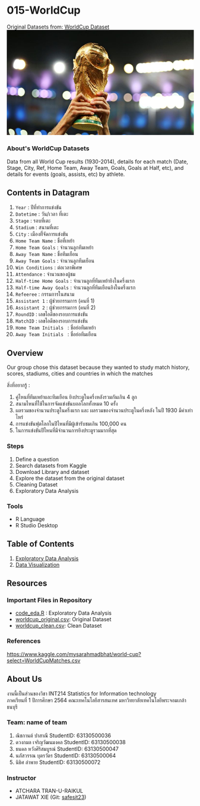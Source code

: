 # 015-WorldCup

Original Datasets from: [WorldCup Dataset](https://www.kaggle.com/mysarahmadbhat/world-cup?select=WorldCupMatches.csv)
![WorldCup](https://github.com/sit-2021-int214/015-WorldCup/blob/master/worldcup.jpg)
### About's WorldCup Datasets

Data from all World Cup results (1930-2014), details for each match (Date, Stage, City, Ref, Home Team, Away Team, Goals, Goals at Half, etc), and details for events (goals, assists, etc) by athlete.

## Contents in Datagram
1. `Year` : ปีที่ทำการแข่งขัน
2. `Datetime` : วัน/เวลา ที่เตะ
3. `Stage` : รอบที่เตะ
4. `Stadium` : สนามที่เตะ
5. `City` : เมืองที่่จัดการแข่งขัน
6. `Home Team Name` : ชื่อที่เหย้า 
7. `Home Team Goals` : จำนวนลูกทีมเหย้า 
8. `Away Team Name` : ชื่อทีมเยือน
9. `Away Team Goals` : จำนวนลูกทีมเยือน
10. `Win Conditions` : ต่อเวลาพิเศษ
11. `Attendance` : จำนวนของผู้ชม
12. `Half-time Home Goals` : จำนวนลูกที่ทีมเหย้ายิงในครึ่งแรก
13. `Half-time Away Goals` : จำนวนลูกที่ทีมเยือนยิงในครึ่งแรก
14. `Refeeree` : กรรมการในสนาม
15. `Assistant 1` : ผู้ช่วยกรรมการ (คนที่ 1)
16. `Assistant 2` : ผู้ช่วยกรรมการ (คนที่ 2)
17. `RoundID` : เลขไอดีของรอบการแข่งขัน
18. `MatchID` : เลขไอดีของรอบการแข่งขัน
19. `Home Team Initials ` : ชื่อย่อทีมเหย้า
21. `Away Team Initials ` : ชื่อย่อทีมเยือน

## Overview

Our group chose this dataset because they wanted to study match history, scores, stadiums, cities and countries in which the matches

สิ่งที่อยากรู้ :

1. คู่ไหนที่ทีมเหย้าและทีมเยือน ยิงประตูในครึ่งหลังรวมกันเกิน 4 ลูก
2. สนามไหนที่ใช้ในการจัดแข่งขันบอลโลกทั้งหมด 10 ครั้ง
3. ผลรวมของจำนวนประตูในครึ่งแรก และ ผลรวมของจำนวนประตูในครึ่งหลัง ในปี 1930 มีค่าเท่าไหร่
4. การแข่งขันฟุตโลกในปีไหนที่มีผู้เข้ารับชมเกิน 100,000 คน
5. ในการแข่งขันปีไหนที่มีจำนวนการยิงประตูรวมมากที่สุด

### Steps

1. Define a question
2. Search datasets from Kaggle
3. Download Library and dataset
4. Explore the dataset from the original dataset
5. Cleaning Dataset
6. Exploratory Data Analysis

### Tools

- R Language
- R Studio Desktop

## Table of Contents

1. [Exploratory Data Analysis](./01.explore.md)
2. [Data Visualization]()

## Resources

### Important Files in Repository

- [code_eda.R](./worldcup.R) : Exploratory Data Analysis
- [worldcup_original.csv](./WorldCupMatches.csv): Original Dataset
- [worldcup_clean.csv](./worldcupclean.csv): Clean Dataset

### References

https://www.kaggle.com/mysarahmadbhat/world-cup?select=WorldCupMatches.csv

## About Us

งานนี้เป็นส่วนของวิชา INT214 Statistics for Information technology <br/> ภาคเรียนที่ 1 ปีการศึกษา 2564 คณะเทคโนโลยีสารสนเทศ มหาวิทยาลัยเทคโนโลยีพระจอมเกล้าธนบุรี

### Team: name of team

1. ณิชกานต์ ปาสาณี StudentID: 63130500036
2. ดวงกมล เจริญวัฒนมงคล StudentID: 63130500038
3. ธนดล หวังศิริสมบูรณ์ StudentID: 63130500047
4. นภัสวรรณ บุตรวัตร StudentID: 63130500064
5. นิธิศ ลำพาย StudentID: 63130500072

### Instructor

- ATCHARA TRAN-U-RAIKUL
- JATAWAT XIE (Git: [safesit23](https://github.com/safesit23))
